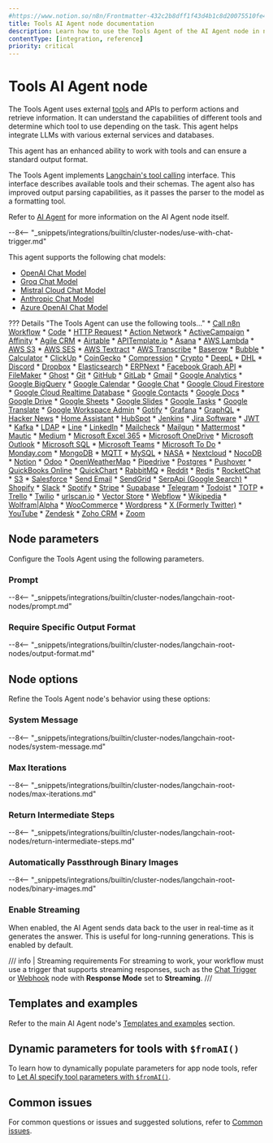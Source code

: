 ```yaml
---
#https://www.notion.so/n8n/Frontmatter-432c2b8dff1f43d4b1c8d20075510fe4
title: Tools AI Agent node documentation
description: Learn how to use the Tools Agent of the AI Agent node in n8n. Follow technical documentation to integrate the Tools Agent into your workflows.
contentType: [integration, reference]
priority: critical
---
```


# Tools AI Agent node

The Tools Agent uses external [tools](/glossary.md#ai-tool) and APIs to perform actions and retrieve information. It can understand the capabilities of different tools and determine which tool to use depending on the task. This agent helps integrate LLMs with various external services and databases.

This agent has an enhanced ability to work with tools and can ensure a standard output format.

The Tools Agent implements [Langchain's tool calling](https://js.langchain.com/docs/concepts/tool_calling/) interface. This interface describes available tools and their schemas. The agent also has improved output parsing capabilities, as it passes the parser to the model as a formatting tool.

Refer to [AI Agent](/integrations/builtin/cluster-nodes/root-nodes/n8n-nodes-langchain.agent/index.md) for more information on the AI Agent node itself.

--8<-- "_snippets/integrations/builtin/cluster-nodes/use-with-chat-trigger.md"

This agent supports the following chat models:

* [OpenAI Chat Model](/integrations/builtin/cluster-nodes/sub-nodes/n8n-nodes-langchain.lmchatopenai/index.md)
* [Groq Chat Model](/integrations/builtin/cluster-nodes/sub-nodes/n8n-nodes-langchain.lmchatgroq.md)
* [Mistral Cloud Chat Model](/integrations/builtin/cluster-nodes/sub-nodes/n8n-nodes-langchain.lmchatmistralcloud.md)
* [Anthropic Chat Model](/integrations/builtin/cluster-nodes/sub-nodes/n8n-nodes-langchain.lmchatanthropic.md)
* [Azure OpenAI Chat Model](/integrations/builtin/cluster-nodes/sub-nodes/n8n-nodes-langchain.lmchatazureopenai.md)

??? Details "The Tools Agent can use the following tools..."
    * [Call n8n Workflow](/integrations/builtin/cluster-nodes/sub-nodes/n8n-nodes-langchain.toolworkflow.md)
    * [Code](/integrations/builtin/cluster-nodes/sub-nodes/n8n-nodes-langchain.toolcode.md)
    * [HTTP Request](/integrations/builtin/cluster-nodes/sub-nodes/n8n-nodes-langchain.toolhttprequest.md)
    * [Action Network](/integrations/builtin/app-nodes/n8n-nodes-base.actionnetwork.md)
    * [ActiveCampaign](/integrations/builtin/app-nodes/n8n-nodes-base.activecampaign.md)
    * [Affinity](/integrations/builtin/app-nodes/n8n-nodes-base.affinity.md)
    * [Agile CRM](/integrations/builtin/app-nodes/n8n-nodes-base.agilecrm.md)
    * [Airtable](/integrations/builtin/app-nodes/n8n-nodes-base.airtable/index.md)
    * [APITemplate.io](/integrations/builtin/app-nodes/n8n-nodes-base.apitemplateio.md)
    * [Asana](/integrations/builtin/app-nodes/n8n-nodes-base.asana.md)
    * [AWS Lambda](/integrations/builtin/app-nodes/n8n-nodes-base.awslambda.md)
    * [AWS S3](/integrations/builtin/app-nodes/n8n-nodes-base.awss3.md)
    * [AWS SES](/integrations/builtin/app-nodes/n8n-nodes-base.awsses.md)
    * [AWS Textract](/integrations/builtin/app-nodes/n8n-nodes-base.awstextract.md)
    * [AWS Transcribe](/integrations/builtin/app-nodes/n8n-nodes-base.awstranscribe.md)
    * [Baserow](/integrations/builtin/app-nodes/n8n-nodes-base.baserow.md)
    * [Bubble](/integrations/builtin/app-nodes/n8n-nodes-base.bubble.md)
    * [Calculator](/integrations/builtin/cluster-nodes/sub-nodes/n8n-nodes-langchain.toolcalculator.md)
    * [ClickUp](/integrations/builtin/app-nodes/n8n-nodes-base.clickup.md)
    * [CoinGecko](/integrations/builtin/app-nodes/n8n-nodes-base.coingecko.md)
    * [Compression](/integrations/builtin/core-nodes/n8n-nodes-base.compression.md)
    * [Crypto](/integrations/builtin/core-nodes/n8n-nodes-base.crypto.md)
    * [DeepL](/integrations/builtin/app-nodes/n8n-nodes-base.deepl.md)
    * [DHL](/integrations/builtin/app-nodes/n8n-nodes-base.dhl.md)
    * [Discord](/integrations/builtin/app-nodes/n8n-nodes-base.discord/index.md)
    * [Dropbox](/integrations/builtin/app-nodes/n8n-nodes-base.dropbox.md)
    * [Elasticsearch](/integrations/builtin/app-nodes/n8n-nodes-base.elasticsearch.md)
    * [ERPNext](/integrations/builtin/app-nodes/n8n-nodes-base.erpnext.md)
    * [Facebook Graph API](/integrations/builtin/app-nodes/n8n-nodes-base.facebookgraphapi.md)
    * [FileMaker](/integrations/builtin/app-nodes/n8n-nodes-base.filemaker.md)
    * [Ghost](/integrations/builtin/app-nodes/n8n-nodes-base.ghost.md)
    * [Git](/integrations/builtin/core-nodes/n8n-nodes-base.git.md)
    * [GitHub](/integrations/builtin/app-nodes/n8n-nodes-base.github.md)
    * [GitLab](/integrations/builtin/app-nodes/n8n-nodes-base.gitlab.md)
    * [Gmail](/integrations/builtin/app-nodes/n8n-nodes-base.gmail/index.md)
    * [Google Analytics](/integrations/builtin/app-nodes/n8n-nodes-base.googleanalytics.md)
    * [Google BigQuery](/integrations/builtin/app-nodes/n8n-nodes-base.googlebigquery.md)
    * [Google Calendar](/integrations/builtin/app-nodes/n8n-nodes-base.googlecalendar/index.md)
    * [Google Chat](/integrations/builtin/app-nodes/n8n-nodes-base.googlechat.md)
    * [Google Cloud Firestore](/integrations/builtin/app-nodes/n8n-nodes-base.googlecloudfirestore.md)
    * [Google Cloud Realtime Database](/integrations/builtin/app-nodes/n8n-nodes-base.googlecloudrealtimedatabase.md)
    * [Google Contacts](/integrations/builtin/app-nodes/n8n-nodes-base.googlecontacts.md)
    * [Google Docs](/integrations/builtin/app-nodes/n8n-nodes-base.googledocs.md)
    * [Google Drive](/integrations/builtin/app-nodes/n8n-nodes-base.googledrive/index.md)
    * [Google Sheets](/integrations/builtin/app-nodes/n8n-nodes-base.googlesheets/index.md)
    * [Google Slides](/integrations/builtin/app-nodes/n8n-nodes-base.googleslides.md)
    * [Google Tasks](/integrations/builtin/app-nodes/n8n-nodes-base.googletasks.md)
    * [Google Translate](/integrations/builtin/app-nodes/n8n-nodes-base.googletranslate.md)
    * [Google Workspace Admin](/integrations/builtin/app-nodes/n8n-nodes-base.gsuiteadmin.md)
    * [Gotify](/integrations/builtin/app-nodes/n8n-nodes-base.gotify.md)
    * [Grafana](/integrations/builtin/app-nodes/n8n-nodes-base.grafana.md)
    * [GraphQL](/integrations/builtin/core-nodes/n8n-nodes-base.graphql.md)
    * [Hacker News](/integrations/builtin/app-nodes/n8n-nodes-base.hackernews.md)
    * [Home Assistant](/integrations/builtin/app-nodes/n8n-nodes-base.homeassistant.md)
    * [HubSpot](/integrations/builtin/app-nodes/n8n-nodes-base.hubspot.md)
    * [Jenkins](/integrations/builtin/app-nodes/n8n-nodes-base.jenkins.md)
    * [Jira Software](/integrations/builtin/app-nodes/n8n-nodes-base.jira.md)
    * [JWT](/integrations/builtin/core-nodes/n8n-nodes-base.jwt.md)
    * [Kafka](/integrations/builtin/app-nodes/n8n-nodes-base.kafka.md)
    * [LDAP](/integrations/builtin/core-nodes/n8n-nodes-base.ldap.md)
    * [Line](/integrations/builtin/app-nodes/n8n-nodes-base.line.md)
    * [LinkedIn](/integrations/builtin/app-nodes/n8n-nodes-base.linkedin.md)
    * [Mailcheck](/integrations/builtin/app-nodes/n8n-nodes-base.mailcheck.md)
    * [Mailgun](/integrations/builtin/app-nodes/n8n-nodes-base.mailgun.md)
    * [Mattermost](/integrations/builtin/app-nodes/n8n-nodes-base.mattermost.md)
    * [Mautic](/integrations/builtin/app-nodes/n8n-nodes-base.mautic.md)
    * [Medium](/integrations/builtin/app-nodes/n8n-nodes-base.medium.md)
    * [Microsoft Excel 365](/integrations/builtin/app-nodes/n8n-nodes-base.microsoftexcel.md)
    * [Microsoft OneDrive](/integrations/builtin/app-nodes/n8n-nodes-base.microsoftonedrive.md)
    * [Microsoft Outlook](/integrations/builtin/app-nodes/n8n-nodes-base.microsoftoutlook.md)
    * [Microsoft SQL](/integrations/builtin/app-nodes/n8n-nodes-base.microsoftsql.md)
    * [Microsoft Teams](/integrations/builtin/app-nodes/n8n-nodes-base.microsoftteams.md)
    * [Microsoft To Do](/integrations/builtin/app-nodes/n8n-nodes-base.microsofttodo.md)
    * [Monday.com](/integrations/builtin/app-nodes/n8n-nodes-base.mondaycom.md)
    * [MongoDB](/integrations/builtin/app-nodes/n8n-nodes-base.mongodb.md)
    * [MQTT](/integrations/builtin/app-nodes/n8n-nodes-base.mqtt.md)
    * [MySQL](/integrations/builtin/app-nodes/n8n-nodes-base.mysql/index.md)
    * [NASA](/integrations/builtin/app-nodes/n8n-nodes-base.nasa.md)
    * [Nextcloud](/integrations/builtin/app-nodes/n8n-nodes-base.nextcloud.md)
    * [NocoDB](/integrations/builtin/app-nodes/n8n-nodes-base.nocodb.md)
    * [Notion](/integrations/builtin/app-nodes/n8n-nodes-base.notion/index.md)
    * [Odoo](/integrations/builtin/app-nodes/n8n-nodes-base.odoo.md)
    * [OpenWeatherMap](/integrations/builtin/app-nodes/n8n-nodes-base.openweathermap.md)
    * [Pipedrive](/integrations/builtin/app-nodes/n8n-nodes-base.pipedrive.md)
    * [Postgres](/integrations/builtin/app-nodes/n8n-nodes-base.postgres/index.md)
    * [Pushover](/integrations/builtin/app-nodes/n8n-nodes-base.pushover.md)
    * [QuickBooks Online](/integrations/builtin/app-nodes/n8n-nodes-base.quickbooks.md)
    * [QuickChart](/integrations/builtin/app-nodes/n8n-nodes-base.quickchart.md)
    * [RabbitMQ](/integrations/builtin/app-nodes/n8n-nodes-base.rabbitmq.md)
    * [Reddit](/integrations/builtin/app-nodes/n8n-nodes-base.reddit.md)
    * [Redis](/integrations/builtin/app-nodes/n8n-nodes-base.redis.md)
    * [RocketChat](/integrations/builtin/app-nodes/n8n-nodes-base.rocketchat.md)
    * [S3](/integrations/builtin/app-nodes/n8n-nodes-base.s3.md)
    * [Salesforce](/integrations/builtin/app-nodes/n8n-nodes-base.salesforce.md)
    * [Send Email](/integrations/builtin/core-nodes/n8n-nodes-base.sendemail.md)
    * [SendGrid](/integrations/builtin/app-nodes/n8n-nodes-base.sendgrid.md)
    * [SerpApi (Google Search)](/integrations/builtin/cluster-nodes/sub-nodes/n8n-nodes-langchain.toolserpapi.md)
    * [Shopify](/integrations/builtin/app-nodes/n8n-nodes-base.shopify.md)
    * [Slack](/integrations/builtin/app-nodes/n8n-nodes-base.slack.md)
    * [Spotify](/integrations/builtin/app-nodes/n8n-nodes-base.spotify.md)
    * [Stripe](/integrations/builtin/app-nodes/n8n-nodes-base.stripe.md)
    * [Supabase](/integrations/builtin/app-nodes/n8n-nodes-base.supabase/index.md)
    * [Telegram](/integrations/builtin/app-nodes/n8n-nodes-base.telegram/index.md)
    * [Todoist](/integrations/builtin/app-nodes/n8n-nodes-base.todoist.md)
    * [TOTP](/integrations/builtin/core-nodes/n8n-nodes-base.totp.md)
    * [Trello](/integrations/builtin/app-nodes/n8n-nodes-base.trello.md)
    * [Twilio](/integrations/builtin/app-nodes/n8n-nodes-base.twilio.md)
    * [urlscan.io](/integrations/builtin/app-nodes/n8n-nodes-base.urlscanio.md)
    * [Vector Store](/integrations/builtin/cluster-nodes/sub-nodes/n8n-nodes-langchain.toolvectorstore.md)
    * [Webflow](/integrations/builtin/app-nodes/n8n-nodes-base.webflow.md)
    * [Wikipedia](/integrations/builtin/cluster-nodes/sub-nodes/n8n-nodes-langchain.toolwikipedia.md)
    * [Wolfram|Alpha](/integrations/builtin/cluster-nodes/sub-nodes/n8n-nodes-langchain.toolwolframalpha.md)
    * [WooCommerce](/integrations/builtin/app-nodes/n8n-nodes-base.woocommerce.md)
    * [Wordpress](/integrations/builtin/app-nodes/n8n-nodes-base.wordpress.md)
    * [X (Formerly Twitter)](/integrations/builtin/app-nodes/n8n-nodes-base.twitter.md)
    * [YouTube](/integrations/builtin/app-nodes/n8n-nodes-base.youtube.md)
    * [Zendesk](/integrations/builtin/app-nodes/n8n-nodes-base.zendesk.md)
    * [Zoho CRM](/integrations/builtin/app-nodes/n8n-nodes-base.zohocrm.md)
    * [Zoom](/integrations/builtin/app-nodes/n8n-nodes-base.zoom.md)

## Node parameters

Configure the Tools Agent using the following parameters.

### Prompt

--8<-- "_snippets/integrations/builtin/cluster-nodes/langchain-root-nodes/prompt.md"

### Require Specific Output Format

--8<-- "_snippets/integrations/builtin/cluster-nodes/langchain-root-nodes/output-format.md"

## Node options

Refine the Tools Agent node's behavior using these options:

### System Message 

--8<-- "_snippets/integrations/builtin/cluster-nodes/langchain-root-nodes/system-message.md"

### Max Iterations

--8<-- "_snippets/integrations/builtin/cluster-nodes/langchain-root-nodes/max-iterations.md"

### Return Intermediate Steps

--8<-- "_snippets/integrations/builtin/cluster-nodes/langchain-root-nodes/return-intermediate-steps.md"

<!-- vale off -->
### Automatically Passthrough Binary Images
<!-- vale on -->

--8<-- "_snippets/integrations/builtin/cluster-nodes/langchain-root-nodes/binary-images.md"

### Enable Streaming

When enabled, the AI Agent sends data back to the user in real-time as it generates the answer. This is useful for long-running generations. This is enabled by default.

/// info | Streaming requirements
For streaming to work, your workflow must use a trigger that supports streaming responses, such as the [Chat Trigger](/integrations/builtin/core-nodes/n8n-nodes-langchain.chattrigger/index.md) or [Webhook](/integrations/builtin/core-nodes/n8n-nodes-base.webhook/index.md) node with **Response Mode** set to **Streaming**.
///

## Templates and examples

Refer to the main AI Agent node's [Templates and examples](/integrations/builtin/cluster-nodes/root-nodes/n8n-nodes-langchain.agent/index.md#templates-and-examples) section.

## Dynamic parameters for tools with `$fromAI()`

To learn how to dynamically populate parameters for app node tools, refer to [Let AI specify tool parameters with `$fromAI()`](/advanced-ai/examples/using-the-fromai-function.md).

## Common issues

For common questions or issues and suggested solutions, refer to [Common issues](/integrations/builtin/cluster-nodes/root-nodes/n8n-nodes-langchain.agent/common-issues.md).


